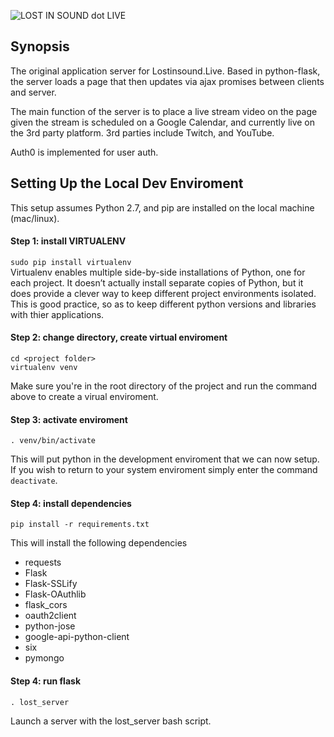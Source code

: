 ![LOST IN SOUND dot LIVE](http://exin.pythonanywhere.com/static/lisl_little_dev_logo.png)

## Synopsis

The original application server for Lostinsound.Live. Based in python-flask, the server loads a page that then updates via ajax promises between clients and server.

The main function of the server is to place a live stream video on the page given the stream is scheduled on a Google Calendar, and currently live on the 3rd party platform. 3rd parties include Twitch, and YouTube.

Auth0 is implemented for user auth.

## Setting Up the Local Dev Enviroment

This setup assumes Python 2.7, and pip are installed on the local machine (mac/linux).


#### Step 1: install VIRTUALENV  
```sudo pip install virtualenv```  
Virtualenv enables multiple side-by-side installations of Python, one for each project. It doesn’t actually install separate copies of Python, but it does provide a clever way to keep different project environments isolated. This is good practice, so as to keep different python versions and libraries with thier applications.

#### Step 2: change directory, create virtual enviroment 
```
cd <project folder>
virtualenv venv
```  
Make sure you're in the root directory of the project and run the command above to create a virual enviroment.

#### Step 3: activate enviroment 
```
. venv/bin/activate
```  
This will put python in the development enviroment that we can now setup. If you wish to return to your system enviroment simply enter the command `deactivate`. 

#### Step 4: install dependencies
```
pip install -r requirements.txt
```  
This will install the following dependencies
* requests
* Flask
* Flask-SSLify
* Flask-OAuthlib
* flask_cors
* oauth2client
* python-jose
* google-api-python-client
* six
* pymongo

#### Step 4: run flask
```
. lost_server
```  
Launch a server with the lost_server bash script.
